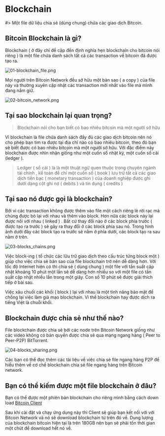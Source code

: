 # Blockchain

#> Một file dữ liệu chia sẻ (dùng chung) chứa các giao dịch Bitcoin.

## Bitcoin Blockchain là gì?

Blockchain ( ở đây chỉ đề cập đến định nghĩa hẹn blockchain cho bitcoin nói riêng ) là một file chứa danh sách tất cả các transaction về bitcoin đã được tạo ra.

![01-blockchain_file.png](/images/01-blockchain_file.png) 

Mọi người trên Bitcoin Network đều sở hữu một bản sao ( a copy ) của file này và thường xuyên cập nhật các transaction mới nhất vào file mà mình đang nắm giữ.

![02-bitcoin_network.png](/images/02-bitcoin_network.png)

## Tại sao blockchain lại quan trọng?

> Blockchain nói cho bạn biết có bao nhiêu bitcoin mà một người sở hữu

Vì blockchain là file chứa danh sách đầy đủ các giao dịch bitcoin nên nó cho phép bạn tìm ra được tại địa chỉ nào có bao nhiêu bitcoin, theo đó bạn sẽ biết được có bao nhiêu bitcoin mà một người sở hữu. Với đặc điểm này blockchain được nhìn nhận giống như một cuốn sổ nhật ký, một cuốn sổ cái (ledger ).

> Ledger ( sổ cái ) là là một thuật ngữ quen thuộc trong chuyên ngành tài chính , kế  toán để chỉ một cuốn sổ ( book ) lưu trữ tất cả các giao dịch tiền bạc ( monetary transaction ) của doanh nghiệp được ghi dưới dạng cột ghi nợ ( debits ) và tín dụng ( credits )

## Tại sao nó được gọi là blockchain?

Bởi vì các transaction không được thêm vào file một cách riêng lẻ rời rạc mà chúng được bó lại với nhau và thêm vào block. Hơn nữa các block này lại được nối với nhau ( linked ) . Bất cứ thay đổi nào ở các block phía trước ( được tạo ra trước ) sẽ gây ra thay đổi ở các block phía sau nó. Trong hình ảnh dưới đây các block tạo ra trước sẽ nằm ở phía dưới, các block tạo ra sau nằm ở trên.

![03-blocks_chains.png](/images/03-blocks_chains.png)

Việc block-ing ( tổ chức các lữu trữ giao dịch theo cấu trúc từng block một ) giúp cho việc chia sẻ bản sao của file blockchain trở nên dễ dàng hơn. Với tốc độ Internet hiện có thì chia sẻ ( dùng chung ) một file với tần suất cập nhật khoảng 10 phút một lần sẽ dễ dàng hơn nhiều so với một file có tần suất cập nhật nhiều lần trong một giây. Con số 10 phút sẽ được giải thích tiếp ở bài sau.

Việc xâu chuối các khối ( block ) lại với nhau là một tính năng bảo mật để chống lại việc làm giả mạo blockchain. Vì thế blockchain hay được dịch ra tiếng Việt là chuỗi khối.

## Blockchain được chia sẻ như thế nào?

File blockchain được chia sẻ bởi các node trên Bitcoin Network giống như các video không có bản quyền được chia sẻ qua mạng ngang hàng ( Peer to Peer-P2P) BitTorrent.

![04-blocks_sharing.png](/images/04-blocks_sharing.png)

Các bạn có thể đọc thêm các tài liệu về việc chia sẻ file ngang hàng P2P để hiểu thêm về cơ chế blockchain chia sẻ file ngang hàng trên Bitcoin network.

## Bạn có thể kiếm được một file blockchain ở đâu?

Bạn có thể được một phiên bản blockchain cho riêng mình bằng cách down load [Bitcoin Client](https://bitcoin.org/en/download)

Sau khi cài đặt và chạy ứng dụng này thì Client sẽ giúp bạn kết nối với với Bitcoin Network và nó sẽ download blockchain từ trên đó về. Dung lượng của blockchain bitcoin hiện tại là trên 180GB nên bạn sẽ phải tốn thời gian một chút để download hết nó về.